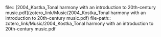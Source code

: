 file:: [2004_Kostka_Tonal harmony with an introduction to 20th-century music.pdf](zotero_link/Music/2004_Kostka_Tonal harmony with an introduction to 20th-century music.pdf)
file-path:: zotero_link/Music/2004_Kostka_Tonal harmony with an introduction to 20th-century music.pdf
